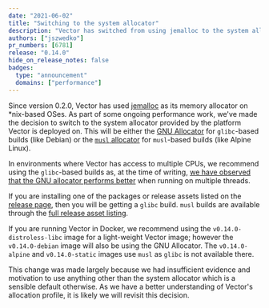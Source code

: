 ```yaml
---
date: "2021-06-02"
title: "Switching to the system allocator"
description: "Vector has switched from using jemalloc to the system allocator"
authors: ["jszwedko"]
pr_numbers: [6781]
release: "0.14.0"
hide_on_release_notes: false
badges:
  type: "announcement"
  domains: ["performance"]
---
```


Since version 0.2.0, Vector has used [jemalloc] as its memory allocator on *nix-based OSes. As part of
some ongoing performance work, we've made the decision to switch to the system allocator provided by the platform
Vector is deployed on. This will be either the [GNU Allocator][gnu_allocator] for `glibc`-based builds (like
Debian) or the [`musl` allocator][musl_allocator] for `musl`-based builds (like Alpine Linux).

In environments where Vector has access to multiple CPUs, we recommend using the `glibc`-based builds as, at the time of
writing, [we have observed that the GNU allocator performs
better][performance] when running on multiple threads.

If you are installing one of the packages or release assets listed on the [release page][0_14],
then you will be getting a `glibc` build. `musl` builds are available through the [full release asset
listing][0_14_full].

If you are running Vector in Docker, we recommend using the `v0.14.0-distroless-libc` image for a light-weight Vector
image; however the `v0.14.0-debian` image will also be using the GNU Allocator. The `v0.14.0-alpine` and
`v0.14.0-static` images use `musl` as `glibc` is not available there.

This change was made largely because we had insufficient evidence and motivation to use anything other than the system
allocator which is a sensible default otherwise. As we have a better understanding of Vector's allocation profile, it is
likely we will revisit this decision.

[0_14]: /releases/0.14.0
[0_14_full]: https://packages.timber.io/vector/v0.14.0
[gnu_allocator]: https://www.gnu.org/software/libc/manual/html_node/The-GNU-Allocator.html
[jemalloc]: https://github.com/jemalloc/jemalloc
[musl_allocator]: https://musl.libc.org/releases.html
[performance]: https://github.com/vectordotdev/vector/issues/1985#issuecomment-670667972

